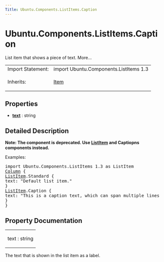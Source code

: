 ```yaml
---
Title: Ubuntu.Components.ListItems.Caption
---
```


# Ubuntu.Components.ListItems.Caption

<span class="subtitle"></span>
<!-- $$$Caption-brief -->
<p>List item that shows a piece of text. More...</p>
<!-- @@@Caption -->
<table class="alignedsummary">
<tr><td class="memItemLeft rightAlign topAlign"> Import Statement:</td><td class="memItemRight bottomAlign"> import Ubuntu.Components.ListItems 1.3</td></tr><tr><td class="memItemLeft rightAlign topAlign"> Inherits:</td><td class="memItemRight bottomAlign"> <p><a href="QtQuick.Item.md">Item</a></p>
</td></tr></table><ul>
</ul>
<h2 id="properties">Properties</h2>
<ul>
<li class="fn"><b><b><a href="#text-prop">text</a></b></b> : string</li>
</ul>
<!-- $$$Caption-description -->
<h2 id="details">Detailed Description</h2>
</p>
<p><b>Note: </b><b>The component is deprecated. Use <a href="Ubuntu.Components.ListItem.md">ListItem</a> and Captiopns components instead.</b></p><p>Examples:</p>
<pre class="qml">import Ubuntu.Components.ListItems 1.3 as ListItem
<span class="type"><a href="QtQuick.Column.md">Column</a></span> {
<span class="type"><a href="Ubuntu.Components.ListItem.md">ListItem</a></span>.Standard {
<span class="name">text</span>: <span class="string">&quot;Default list item.&quot;</span>
}
<span class="type"><a href="Ubuntu.Components.ListItem.md">ListItem</a></span>.Caption {
<span class="name">text</span>: <span class="string">&quot;This is a caption text, which can span multiple lines.&quot;</span>
}
}</pre>
<!-- @@@Caption -->
<h2>Property Documentation</h2>
<!-- $$$text -->
<table class="qmlname"><tr valign="top" id="text-prop"><td class="tblQmlPropNode"><p><span class="name">text</span> : <span class="type">string</span></p></td></tr></table><p>The text that is shown in the list item as a label.</p>
<!-- @@@text -->
<br/>
